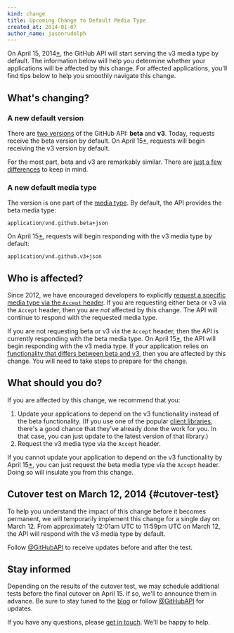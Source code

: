 ```yaml
---
kind: change
title: Upcoming Change to Default Media Type
created_at: 2014-01-07
author_name: jasonrudolph
---
```


On April 15, 2014[*](#cutover-test), the GitHub API will start serving the v3 media type by default. The information below will help you determine whether your applications will be affected by this change. For affected applications, you'll find tips below to help you smoothly navigate this change.

## What's changing?

### A new default version

There are [two versions][versions] of the GitHub API: **beta** and **v3**. Today, requests receive the beta version by default. On April 15[*](#cutover-test), requests will begin receiving the v3 version by default.

For the most part, beta and v3 are remarkably similar. There are [just a few differences][differences] to keep in mind.

### A new default media type

The version is one part of the [media type][media]. By default, the API provides the beta media type:

    application/vnd.github.beta+json

On April 15[*](#cutover-test), requests will begin responding with the v3 media type by default:

    application/vnd.github.v3+json

## Who is affected?

Since 2012, we have encouraged developers to explicitly [request a specific media type via the `Accept` header][request-a-media-type]. If you are requesting either beta or v3 via the `Accept` header, then you are _not_ affected by this change. The API will continue to respond with the requested media type.

If you are not requesting beta or v3 via the `Accept` header, then the API is currently responding with the beta media type. On April 15[*](#cutover-test), the API will begin responding with the v3 media type. If your application relies on [functionality that differs between beta and v3][differences], then you are affected by this change. You will need to take steps to prepare for the change.

## What should you do?

If you are affected by this change, we recommend that you:

1. Update your applications to depend on the v3 functionality instead of the beta functionality. (If you use one of the popular [client libraries][libraries], there's a good chance that they've already done the work for you. In that case, you can just update to the latest version of that library.)
2. Request the v3 media type via the `Accept` header.

If you cannot update your application to depend on the v3 functionality by April 15[*](#cutover-test), you can just request the beta media type via the `Accept` header. Doing so will insulate you from this change.

## Cutover test on March 12, 2014 {#cutover-test}

To help you understand the impact of this change before it becomes permanent, we will temporarily implement this change for a single day on March 12. From approximately 12:01am UTC to 11:59pm UTC on March 12, the API will respond with the v3 media type by default.

Follow [@GitHubAPI][] to receive updates before and after the test.

## Stay informed

Depending on the results of the cutover test, we may schedule additional tests before the final cutover on April 15. If so, we'll to announce them in advance. Be sure to stay tuned to the [blog] or follow [@GitHubAPI] for updates.

If you have any questions, please [get in touch][contact]. We'll be happy to help.

[@GitHubAPI]: https://twitter.com/GitHubAPI
[blog]: /changes
[contact]: https://github.com/contact?form[subject]=Upcoming+change+to+default+API+media+type
[differences]: /v3/versions/#differences-from-beta-version
[libraries]: /libraries/
[media]: /v3/media
[request-a-media-type]: /v3/media/#request-specific-version
[versions]: /v3/versions
